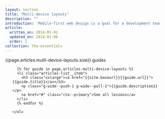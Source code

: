 ```yaml
---
layout: section
title: "Multi-device layouts"
description: ""
introduction: 'Mobile-first web design is a goal for a development team to create sites, apps and experiences that scale well across all devices from mobile upwards. Many people conflate Mobile-first design with: "My users will predominantly use mobile" Instead Mobile-first design really means is "Mobile is my base experience". Mobile-first Web Design combines many techniques such as <a href="#">Responsive Web Design</a>, <a href="#">Progressive Enhancement</a> and <a href="#">Responsive Server</a> solutions to deliver experiences that work well across all form-factors.'
article:
  written_on: 2014-01-01
  updated_on: 2014-01-06
  order: 1
collection: the-essentials
---
```


<div class="articles-section">
  <div class="container">
    <p class="articles-count">{{page.articles.multi-device-layouts.size}} guides</p>
    <ol class="articles-list">

      {% for guide in page.articles.multi-device-layouts %}
      <li class="articles-list__item">
        <h3 class="xxlarge"><a href="{{site.baseurl}}{{guide.url}}">{{guide.title}}</a></h3>
        <p class="g-wide--push-1 g-wide--pull-1">{{guide.description}}</p>
        <a href="#" class="cta--primary">See all lessons</a>
      </li>
      {% endfor %}

    </ol>
  </div>
</div>
